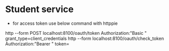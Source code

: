 # Student service

- for access token use below command with httppie

http --form POST localhost:8100/oauth/token Authorization:"Basic <basic-auth>" grant_type=client_credentials
http --form localhost:8100/oauth/check_token Authorization:"Bearer <access-token>" token=<access-token>
